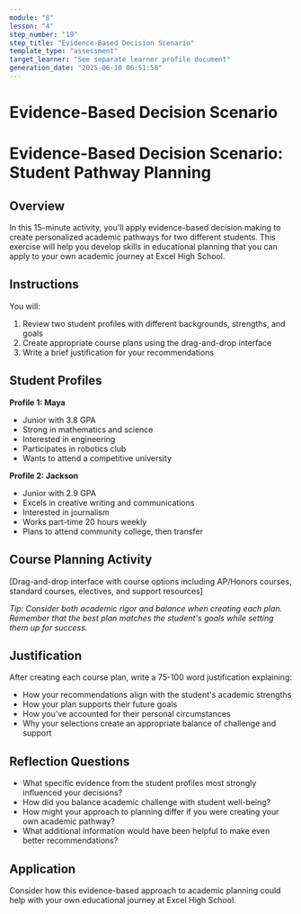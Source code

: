```yaml
---
module: "8"
lesson: "4"
step_number: "19"
step_title: "Evidence-Based Decision Scenario"
template_type: "assessment"
target_learner: "See separate learner profile document"
generation_date: "2025-06-10 06:51:58"
---
```


# Evidence-Based Decision Scenario

# Evidence-Based Decision Scenario: Student Pathway Planning

## Overview
In this 15-minute activity, you'll apply evidence-based decision making to create personalized academic pathways for two different students. This exercise will help you develop skills in educational planning that you can apply to your own academic journey at Excel High School.

## Instructions
You will:
1. Review two student profiles with different backgrounds, strengths, and goals
2. Create appropriate course plans using the drag-and-drop interface
3. Write a brief justification for your recommendations

## Student Profiles

**Profile 1: Maya**
* Junior with 3.8 GPA
* Strong in mathematics and science
* Interested in engineering
* Participates in robotics club
* Wants to attend a competitive university

**Profile 2: Jackson**
* Junior with 2.9 GPA
* Excels in creative writing and communications
* Interested in journalism
* Works part-time 20 hours weekly
* Plans to attend community college, then transfer

## Course Planning Activity
[Drag-and-drop interface with course options including AP/Honors courses, standard courses, electives, and support resources]

*Tip: Consider both academic rigor and balance when creating each plan. Remember that the best plan matches the student's goals while setting them up for success.*

## Justification
After creating each course plan, write a 75-100 word justification explaining:
* How your recommendations align with the student's academic strengths
* How your plan supports their future goals
* How you've accounted for their personal circumstances
* Why your selections create an appropriate balance of challenge and support

## Reflection Questions
* What specific evidence from the student profiles most strongly influenced your decisions?
* How did you balance academic challenge with student well-being?
* How might your approach to planning differ if you were creating your own academic pathway?
* What additional information would have been helpful to make even better recommendations?

## Application
Consider how this evidence-based approach to academic planning could help with your own educational journey at Excel High School.